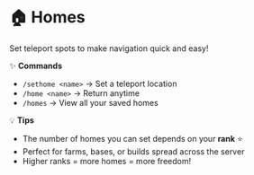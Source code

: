 # 🏠 Homes  

Set teleport spots to make navigation quick and easy!  

✨ **Commands**  
- `/sethome <name>` → Set a teleport location  
- `/home <name>` → Return anytime  
- `/homes` → View all your saved homes  

💡 **Tips**  
- The number of homes you can set depends on your **rank** ⭐  
- Perfect for farms, bases, or builds spread across the server  
- Higher ranks = more homes = more freedom!  
